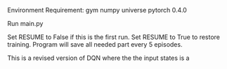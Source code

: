 Environment Requirement:
	gym
	numpy
	universe
	pytorch 0.4.0
	
Run main.py

Set RESUME to False if this is the first run. 
Set RESUME to True to restore training. Program will save all needed part every 5 episodes.

This is a revised version of DQN where the the input states is a
